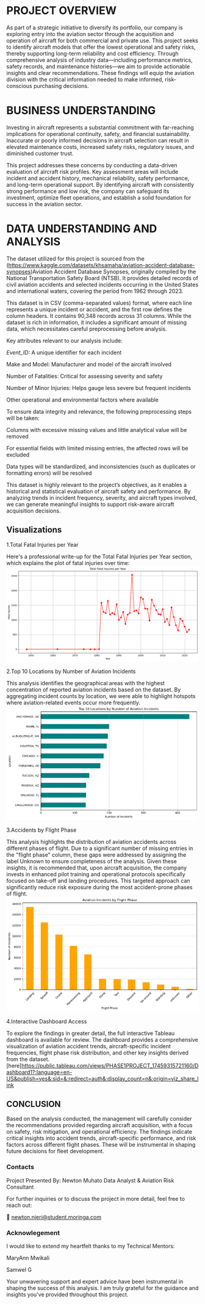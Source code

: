 
# PROJECT OVERVIEW
As part of a strategic initiative to diversify its portfolio, our company is exploring entry into the aviation sector through the acquisition and operation of aircraft for both commercial and private use. This project seeks to identify aircraft models that offer the lowest operational and safety risks, thereby supporting long-term reliability and cost efficiency. Through comprehensive analysis of industry data—including performance metrics, safety records, and maintenance histories—we aim to provide actionable insights and clear recommendations. These findings will equip the aviation division with the critical information needed to make informed, risk-conscious purchasing decisions.

# BUSINESS UNDERSTANDING
Investing in aircraft represents a substantial commitment with far-reaching implications for operational continuity, safety, and financial sustainability. Inaccurate or poorly informed decisions in aircraft selection can result in elevated maintenance costs, increased safety risks, regulatory issues, and diminished customer trust.

This project addresses these concerns by conducting a data-driven evaluation of aircraft risk profiles. Key assessment areas will include incident and accident history, mechanical reliability, safety performance, and long-term operational support. By identifying aircraft with consistently strong performance and low risk, the company can safeguard its investment, optimize fleet operations, and establish a solid foundation for success in the aviation sector.



# DATA UNDERSTANDING AND ANALYSIS
The dataset utilized for this project is sourced from the (https://www.kaggle.com/datasets/khsamaha/aviation-accident-database-synopses)Aviation Accident Database Synopses, originally compiled by the National Transportation Safety Board (NTSB). It provides detailed records of civil aviation accidents and selected incidents occurring in the United States and international waters, covering the period from 1962 through 2023.

This dataset is in CSV (comma-separated values) format, where each line represents a unique incident or accident, and the first row defines the column headers. It contains 90,348 records across 31 columns. While the dataset is rich in information, it includes a significant amount of missing data, which necessitates careful preprocessing before analysis.

Key attributes relevant to our analysis include:

*Event_ID:* A unique identifier for each incident

Make and Model: Manufacturer and model of the aircraft involved

Number of Fatalities: Critical for assessing severity and safety

Number of Minor Injuries: Helps gauge less severe but frequent incidents

Other operational and environmental factors where available

To ensure data integrity and relevance, the following preprocessing steps will be taken:

Columns with excessive missing values and little analytical value will be removed

For essential fields with limited missing entries, the affected rows will be excluded

Data types will be standardized, and inconsistencies (such as duplicates or formatting errors) will be resolved

This dataset is highly relevant to the project’s objectives, as it enables a historical and statistical evaluation of aircraft safety and performance. By analyzing trends in incident frequency, severity, and aircraft types involved, we can generate meaningful insights to support risk-aware aircraft acquisition decisions.

## Visualizations
1.Total Fatal Injuries per Year

Here's a professional write-up for the Total Fatal Injuries per Year section, which explains the plot of fatal injuries over time:
![alt text](image-4.png)

2.Top 10 Locations by Number of Aviation Incidents

This analysis identifies the geographical areas with the highest concentration of reported aviation incidents based on the dataset. By aggregating incident counts by location, we were able to highlight hotspots where aviation-related events occur more frequently.
![alt text](image-3.png)


 3.Accidents by Flight Phase

This analysis highlights the distribution of aviation accidents across different phases of flight. Due to a significant number of missing entries in the "flight phase" column, these gaps were addressed by assigning the label Unknown to ensure completeness of the analysis.
Given these insights, it is recommended that, upon aircraft acquisition, the company invests in enhanced pilot training and operational protocols specifically focused on take-off and landing procedures. This targeted approach can significantly reduce risk exposure during the most accident-prone phases of flight.
![alt text](image-2.png)

 4.Interactive Dashboard Access

To explore the findings in greater detail, the full interactive Tableau dashboard is available for review. The dashboard provides a comprehensive visualization of aviation accident trends, aircraft-specific incident frequencies, flight phase risk distribution, and other key insights derived from the dataset.[here]https://public.tableau.com/views/PHASE1PROJECT_17459315721160/Dashboard1?:language=en-US&publish=yes&:sid=&:redirect=auth&:display_count=n&:origin=viz_share_link



## CONCLUSION

Based on the analysis conducted, the management will carefully consider the recommendations provided regarding aircraft acquisition, with a focus on safety, risk mitigation, and operational efficiency. The findings indicate critical insights into accident trends, aircraft-specific performance, and risk factors across different flight phases. These will be instrumental in shaping future decisions for fleet development.


### Contacts
Project Presented By:
Newton Muhato
Data Analyst & Aviation Risk Consultant

For further inquiries or to discuss the project in more detail, feel free to reach out:

📧 newton.njeri@student.moringa.com



### Acknowlegement
I would like to extend my heartfelt thanks to my Technical Mentors:

MaryAnn Mwikali

Samwel G

Your unwavering support and expert advice have been instrumental in shaping the success of this analysis. I am truly grateful for the guidance and insights you've provided throughout this project.
